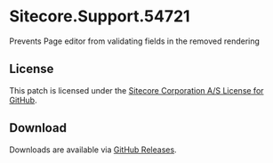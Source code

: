 # Sitecore.Support.54721
Prevents Page editor from validating fields in the removed rendering

## License  
This patch is licensed under the [Sitecore Corporation A/S License for GitHub](https://github.com/sitecoresupport/Sitecore.Support.54721/blob/master/LICENSE).  

## Download  
Downloads are available via [GitHub Releases](https://github.com/sitecoresupport/Sitecore.Support.54721/releases).  
